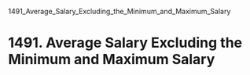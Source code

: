 1491_Average_Salary_Excluding_the_Minimum_and_Maximum_Salary
# 1491. Average Salary Excluding the Minimum and Maximum Salary


